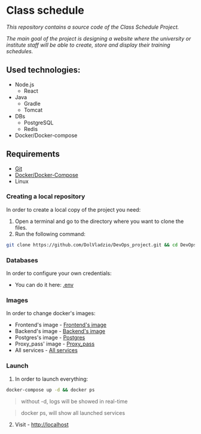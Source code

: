 # Class schedule
_This repository contains a source code of the Class Schedule Project._

_The main goal of the project is designing a website where the university or institute staff will be able to create, store and display their training schedules._

## Used technologies:
- Node.js
  - React
- Java
  - Gradle
  - Tomcat
- DBs
  - PostgreSQL
  - Redis
- Docker/Docker-compose

## Requirements
- [Git]
- [Docker/Docker-Compose]
- Linux

### Creating a local repository
In order to create a local copy of the project you need:
1. Open a terminal and go to the directory where you want to clone the files. 
2. Run the following command:
```bash
git clone https://github.com/DolVladzio/DevOps_project.git && cd DevOps_project/HW_03/project
```

### Databases
In order to configure your own credentials:
- You can do it here: [.env]

### Images
In order to change docker's images:
- Frontend's image - [Frontend's image]
- Backend's image - [Backend's image]
- Postgres's image - [Postgres]
- Proxy_pass' image - [Proxy_pass]
- All services - [All services]

### Launch
1. In order to launch everything:
```bash
docker-compose up -d && docker ps
```
> without -d, logs will be showed in real-time

> docker ps, will show all launched services
2. Visit - [http://localhost]

[//]: # (Reference links)
[.env]: <https://github.com/DolVladzio/DevOps_project/blob/main/HW_03/project/.env>
[Frontend's image]: <https://github.com/DolVladzio/DevOps_project/blob/main/HW_03/project/frontend/Dockerfile>
[Backend's image]: <https://github.com/DolVladzio/DevOps_project/blob/main/HW_03/project/Dockerfile>
[Postgres]: <https://github.com/DolVladzio/DevOps_project/blob/main/HW_03/project/postgres/Dockerfile>
[Proxy_pass]: <https://github.com/DolVladzio/DevOps_project/blob/main/HW_03/project/proxy_pass/Dockerfile>
[All services]: <https://github.com/DolVladzio/DevOps_project/blob/main/HW_03/project/docker-compose.yml>
[http://localhost]: <http://localhost>
[Git]: <https://git-scm.com/downloads/linux>
[Docker/Docker-Compose]: <https://docs.docker.com/engine/install/>
